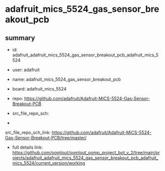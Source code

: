 # adafruit_mics_5524_gas_sensor_breakout_pcb
 
## summary 
* id: adafruit_adafruit_mics_5524_gas_sensor_breakout_pcb_adafruit_mics_5524
* user: adafruit
* name: adafruit_mics_5524_gas_sensor_breakout_pcb
* board: adafruit_mics_5524
* repo: https://github.com/adafruit/Adafruit-MiCS-5524-Gas-Sensor-Breakout-PCB



* src_file_repo_sch: 
*
 src_file_repo_sch_link: https://github.com/adafruit/Adafruit-MiCS-5524-Gas-Sensor-Breakout-PCB/tree/master/
* full details link: https://github.com/oomlout/oomlout_oomp_project_bot_v_2/tree/main/projects/adafruit_adafruit_mics_5524_gas_sensor_breakout_pcb_adafruit_mics_5524/current_version/working  






